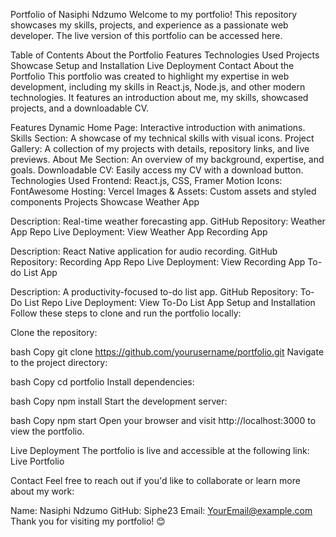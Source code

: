 Portfolio of Nasiphi Ndzumo
Welcome to my portfolio! This repository showcases my skills, projects, and experience as a passionate web developer. The live version of this portfolio can be accessed here.

Table of Contents
About the Portfolio
Features
Technologies Used
Projects Showcase
Setup and Installation
Live Deployment
Contact
About the Portfolio
This portfolio was created to highlight my expertise in web development, including my skills in React.js, Node.js, and other modern technologies. It features an introduction about me, my skills, showcased projects, and a downloadable CV.

Features
Dynamic Home Page: Interactive introduction with animations.
Skills Section: A showcase of my technical skills with visual icons.
Project Gallery: A collection of my projects with details, repository links, and live previews.
About Me Section: An overview of my background, expertise, and goals.
Downloadable CV: Easily access my CV with a download button.
Technologies Used
Frontend: React.js, CSS, Framer Motion
Icons: FontAwesome
Hosting: Vercel
Images & Assets: Custom assets and styled components
Projects Showcase
Weather App

Description: Real-time weather forecasting app.
GitHub Repository: Weather App Repo
Live Deployment: View Weather App
Recording App

Description: React Native application for audio recording.
GitHub Repository: Recording App Repo
Live Deployment: View Recording App
To-do List App

Description: A productivity-focused to-do list app.
GitHub Repository: To-Do List Repo
Live Deployment: View To-Do List App
Setup and Installation
Follow these steps to clone and run the portfolio locally:

Clone the repository:

bash
Copy
git clone https://github.com/yourusername/portfolio.git
Navigate to the project directory:

bash
Copy
cd portfolio
Install dependencies:

bash
Copy
npm install
Start the development server:

bash
Copy
npm start
Open your browser and visit http://localhost:3000 to view the portfolio.

Live Deployment
The portfolio is live and accessible at the following link:
Live Portfolio

Contact
Feel free to reach out if you'd like to collaborate or learn more about my work:

Name: Nasiphi Ndzumo
GitHub: Siphe23
Email: YourEmail@example.com
Thank you for visiting my portfolio! 😊